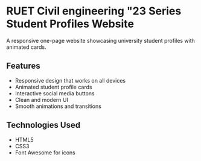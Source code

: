 # RUET Civil engineering "23 Series Student Profiles Website

A responsive one-page website showcasing university student profiles with animated cards.

## Features

- Responsive design that works on all devices
- Animated student profile cards
- Interactive social media buttons
- Clean and modern UI
- Smooth animations and transitions

## Technologies Used

- HTML5
- CSS3
- Font Awesome for icons